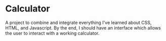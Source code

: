 # Calculator

A project to combine and integrate everything I've learned about CSS, HTML, and Javascript. By the end, I should have an interface which allows the user to interact with a working calculator.